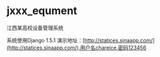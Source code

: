 jxxx_equment
============

江西某高校设备管理系统

系统使用Django 1.5.1
演示地址：[http://statices.sinaapp.com/](http://statices.sinaapp.com/),用户名chareice,密码123456
